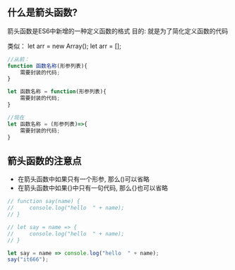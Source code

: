 ## 什么是箭头函数?

箭头函数是ES6中新增的一种定义函数的格式
目的: 就是为了简化定义函数的代码

类似：
let arr = new Array();
let arr = [];

``` js
//从前：
function 函数名称(形参列表){
    需要封装的代码;
}

let 函数名称 = function(形参列表){
    需要封装的代码;
}

//现在
let 函数名称 = (形参列表)=>{
    需要封装的代码;
}
```

## 箭头函数的注意点

- 在箭头函数中如果只有一个形参, 那么()可以省略
- 在箭头函数中如果{}中只有一句代码, 那么{}也可以省略
      
``` js
// function say(name) {
//     console.log("hello  " + name);
// }

// let say = name => {
//     console.log("hello  " + name);
// }

let say = name => console.log("hello  " + name);
say("it666");
```
